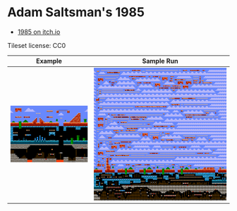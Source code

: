 Adam Saltsman's 1985
===

* [1985 on itch.io](https://adamatomic.itch.io/1985)

Tileset license: CC0

| Example | Sample Run |
|---|---|
| ![example](data/1985_example.png) | ![sample run](data/1985_128x128.png) |
